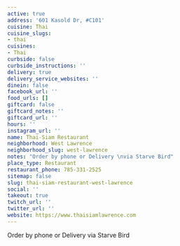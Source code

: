 ```yaml
---
active: true
address: '601 Kasold Dr, #C101'
cuisine: Thai
cuisine_slugs:
- thai
cuisines:
- Thai
curbside: false
curbside_instructions: ''
delivery: true
delivery_service_websites: ''
dinein: false
facebook_url: ''
food_urls: []
giftcard: false
giftcard_notes: ''
giftcard_url: ''
hours: ''
instagram_url: ''
name: Thai-Siam Restaurant
neighborhood: West Lawrence
neighborhood_slug: west-lawrence
notes: "Order by phone or Delivery \nvia Starve Bird"
place_type: Restaurant
restaurant_phone: 785-331-2525
sitemap: false
slug: thai-siam-restaurant-west-lawrence
social: ''
takeout: true
twitch_url: ''
twitter_url: ''
website: https://www.thaisiamlawrence.com
---
```


Order by phone or Delivery 
via Starve Bird